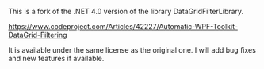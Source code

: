 This is a fork of the .NET 4.0 version of the library DataGridFilterLibrary.

https://www.codeproject.com/Articles/42227/Automatic-WPF-Toolkit-DataGrid-Filtering

It is available under the same license as the original one. I will add bug fixes and new features if available.
